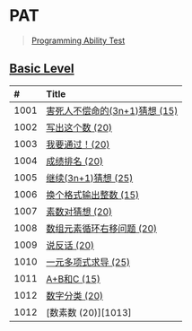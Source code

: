 # PAT
> [Programming Ability Test](https://www.patest.cn/)

## [Basic Level](https://www.patest.cn/contests/pat-b-practise)
| #    | Title                                    |
| :--- | :--------------------------------------- |
| 1001 | [害死人不偿命的(3n+1)猜想 (15)][1001]       |
| 1002 | [写出这个数 (20)][1002]                    |
| 1003 | [我要通过！(20)][1003]                     |
| 1004 | [成绩排名 (20)][1004]                      |
| 1005 | [继续(3n+1)猜想 (25)][1005]                |
| 1006 | [换个格式输出整数 (15)][1006]               |
| 1007 | [素数对猜想 (20)][1007]                    |
| 1008 | [数组元素循环右移问题 (20)][1008]            |
| 1009 | [说反话 (20)][1009]                        |
| 1010 | [一元多项式求导 (25)][1010]                 |
| 1011 | [A+B和C (15)][1011]                       |
| 1012 | [数字分类 (20)][1012]                      |
| 1012 | [数素数 (20)][1013]                        |

[1001]: https://github.com/taryn2016/coding/blob/master/hint/1001/README.md
[1002]: https://github.com/taryn2016/coding/blob/master/hint/1002/README.md
[1003]: https://github.com/taryn2016/coding/blob/master/hint/1003/README.md
[1004]: https://github.com/taryn2016/coding/blob/master/hint/1004/README.md
[1005]: https://github.com/taryn2016/coding/blob/master/hint/1005/README.md
[1006]: https://github.com/taryn2016/coding/blob/master/hint/1006/README.md
[1007]: https://github.com/taryn2016/coding/blob/master/hint/1007/README.md
[1008]: https://github.com/taryn2016/coding/blob/master/hint/1008/README.md
[1009]: https://github.com/taryn2016/coding/blob/master/hint/1009/README.md
[1010]: https://github.com/taryn2016/coding/blob/master/hint/1010/README.md
[1011]: https://github.com/taryn2016/coding/blob/master/hint/1011/README.md
[1012]: https://github.com/taryn2016/coding/blob/master/hint/1012/README.md
[1012]: https://github.com/taryn2016/coding/blob/master/hint/1013/README.md
